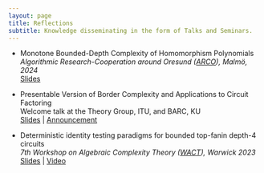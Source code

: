 ```yaml
---
layout: page
title: Reflections
subtitle: Knowledge disseminating in the form of Talks and Seminars.
---
```


- Monotone Bounded-Depth Complexity of Homomorphism Polynomials<br/>
*Algorithmic Research-Cooperation around Oresund ([ARCO](https://mau.se/en/about-us/faculties-and-departments/faculty-of-technology-and-society/department-of-computer-science-and-media-technology/arco/#accordion-139642)), Malmö, 2024* <br/>
[Slides](/slides/2024-arco.pdf)

- Presentable Version of Border Complexity and Applications to Circuit Factoring<br/>
Welcome talk at the Theory Group, ITU, and BARC, KU<br/>
[Slides](/slides/2024-itu.pdf) | [Announcement](https://barc.ku.dk/events/barc-talk-by-prateek-dwivedi/)

- Deterministic identity testing paradigms for​ bounded top-fanin depth-4 circuits​<br/>
*7th Workshop on Algebraic Complexity Theory ([WACT](https://www.dcs.warwick.ac.uk/~u2270030/wact/)), Warwick 2023*<br/>
[Slides](/slides/2023-wact.pdf) | [Video](https://echo360.org.uk/media/66745363-9a7f-41c0-a080-cfd041923d6d/public)